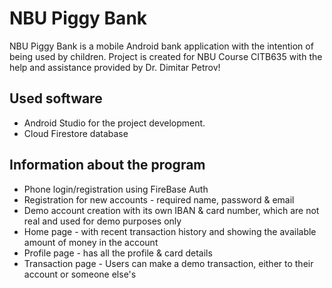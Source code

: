 # NBU Piggy Bank

NBU Piggy Bank is a mobile Android bank application with the intention of being used by children.
Project is created for NBU Course CITB635 with the help and assistance provided by Dr. Dimitar Petrov!


## Used software

* Android Studio for the project development.
* Cloud Firestore database


## Information about the program

* Phone login/registration using FireBase Auth
* Registration for new accounts - required name, password & email
* Demo account creation with its own IBAN & card number, which are not real and used for demo purposes only
* Home page - with recent transaction history and showing the available amount of money in the account
* Profile page - has all the profile & card details
* Transaction page - Users can make a demo transaction, either to their account or someone else's
